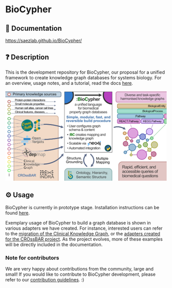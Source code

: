 # BioCypher

## 📖 Documentation
https://saezlab.github.io/BioCypher/

## ❓ Description
This is the development repository for BioCypher, our proposal for a unified
framework to create knowledge graph databases for systems biology. For an
overview, usage notes, and a tutorial, read the docs
[here](https://saezlab.github.io/BioCypher/).

![BioCypher](fig_1_draft.png)

## ⚙️ Usage
BioCypher is currently in prototype stage. Installation instructions can be
found [here](https://saezlab.github.io/BioCypher/installation.html).

Exemplary usage of BioCypher to build a graph database is shown in various
adapters we have created. For instance, interested users can refer to the
[migration of the Clinical Knowledge Graph](https://github.com/saezlab/CKG-BioCypher), or
the [adapters created for the CROssBAR project](https://github.com/HUBioDataLab/CROssBAR-BioCypher-Migration/blob/main/scripts/create_crossbar.py).
As the project evolves, more of these examples will be directly included in the documentation.

### Note for contributors
We are very happy about contributions from the community, large and small!
If you would like to contribute to BioCypher development, please refer to
our [contribution guidelines](CONTRIBUTING.md). :)
